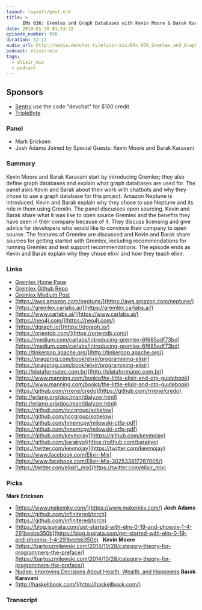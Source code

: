 ```yaml
---
layout: layouts/post.njk
title: >
      EMx 036: Gremlex and Graph Databases with Kevin Moore & Barak Karavani
date: 2019-01-30 01:53:32
episode_number: 036
duration: 52:17
audio_url: http://media.devchat.tv/elixir-mix/EMx_036_Gremlex_and_Graph_Databases_with_Kevin_Moore_&_Barak_Karavani_.mp3
podcast: elixir-mix
tags: 
  - elixir_mix
  - podcast
---
```


## **Sponsors**

- [Sentry](http://sentry.io) use the code "devchat" for $100 credit
- [TripleByte](https://triplebyte.com/elixir)

### **Panel**

- Mark Ericksen
- Josh Adams
Joined by Special Guests: Kevin Moore and Barak Karavani
### **Summary**
Kevin Moore and Barak Karavani start by introducing Gremlex; they also define graph databases and explain what graph databases are used for. The panel asks Kevin and Barak about their work with chatbots and why they chose to use a graph database for this project. Amazon Neptune is introduced, Kevin and Barak explain why they chose to use Neptune and its role in them using Gremlin. The panel discusses open sourcing. Kevin and Barak share what it was like to open source Gremlex and the benefits they have seen in their company because of it. They discuss licensing and give advice for developers who would like to convince their company to open source. The features of Gremlex are discussed and Kevin and Barak share sources for getting started with Gremlex, including recommendations for running Gremlex and test support recommendations. The episode ends as Kevin and Barak explain why they chose elixir and how they teach elixir. 
### **Links**

- [Gremlex Home Page](https://gremlex.carlabs.ai/)
- [Gremlex Github Repo](https://github.com/Revmaker/gremlex)
- [Gremlex Medium Post](https://medium.com/carlabs/introducing-gremlex-6f685adf73bd)
- [https://aws.amazon.com/neptune/](https://aws.amazon.com/neptune/)
- [https://gremlex.carlabs.ai/](https://gremlex.carlabs.ai/)
- [https://www.carlabs.ai/](https://www.carlabs.ai/)
- [https://neo4j.com/](https://neo4j.com/)
- [https://dgraph.io/](https://dgraph.io/)
- [https://orientdb.com/](https://orientdb.com/)
- [https://medium.com/carlabs/introducing-gremlex-6f685adf73bd](https://medium.com/carlabs/introducing-gremlex-6f685adf73bd)
- [http://tinkerpop.apache.org/](http://tinkerpop.apache.org/)
- [https://pragprog.com/book/elixir/programming-elixir](https://pragprog.com/book/elixir/programming-elixir)
- [http://plataformatec.com.br/](http://plataformatec.com.br/)
- [https://www.manning.com/books/the-little-elixir-and-otp-guidebook](https://www.manning.com/books/the-little-elixir-and-otp-guidebook)
- [https://github.com/rrrene/credo](https://github.com/rrrene/credo)
- [http://erlang.org/doc/man/dialyzer.html](http://erlang.org/doc/man/dialyzer.html)
- [https://github.com/nccgroup/sobelow](https://github.com/nccgroup/sobelow)
- [https://github.com/hmemcpy/milewski-ctfp-pdf](https://github.com/hmemcpy/milewski-ctfp-pdf)
- [https://github.com/kevmojay](https://github.com/kevmojay)
- [https://github.com/barakyo](https://github.com/barakyo)
- [https://twitter.com/kevmojay](https://twitter.com/kevmojay)
- [https://www.facebook.com/Elixir-Mix](https://www.facebook.com/Elixir-Mix-302533817267005/)
- [https://twitter.com/elixir\_mix](https://twitter.com/elixir_mix)

### **Picks**
 **Mark Ericksen**
- [https://www.makemkv.com/](https://www.makemkv.com/)
**Josh Adams**
- [https://github.com/infinitered/torch](https://github.com/infinitered/torch)
- [https://blog.ispirata.com/get-started-with-elm-0-19-and-phoenix-1-4-291beebb350b](https://blog.ispirata.com/get-started-with-elm-0-19-and-phoenix-1-4-291beebb350b) &nbsp;
**Kevin Moore**
- [https://bartoszmilewski.com/2014/10/28/category-theory-for-programmers-the-preface/](https://bartoszmilewski.com/2014/10/28/category-theory-for-programmers-the-preface/)
- [Nudge: Improving Decisions About Health, Wealth, and Happiness](https://www.amazon.com/Nudge-Improving-Decisions-Health-Happiness/dp/0300122233/ref=sr_1_1?ie=UTF8&qid=1548462018&sr=8-1&linkCode=ll1&tag=devchattv-20&linkId=f06bfe7482dca8bb751ed6d7cc86e2ab&language=en_US)
**Barak Karavani**
- [http://haskellbook.com/](http://haskellbook.com/)
&nbsp;

### Transcript



